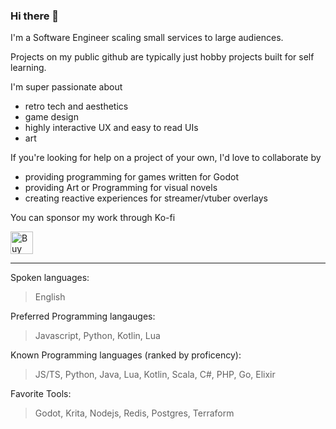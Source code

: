 ### Hi there 👋

<!--
**erodozer/erodozer** is a ✨ _special_ ✨ repository because its `README.md` (this file) appears on your GitHub profile.

Here are some ideas to get you started:

- 🔭 I’m currently working on ...
- 🌱 I’m currently learning ...
- 👯 I’m looking to collaborate on ...
- 🤔 I’m looking for help with ...
- 💬 Ask me about ...
- 📫 How to reach me: ...
- 😄 Pronouns: ...
- ⚡ Fun fact: ...
-->

I'm a Software Engineer scaling small services to large audiences.  

Projects on my public github are typically just hobby projects built for self learning.

I'm super passionate about
- retro tech and aesthetics
- game design
- highly interactive UX and easy to read UIs
- art

If you're looking for help on a project of your own, I'd love to collaborate by

- providing programming for games written for Godot
- providing Art or Programming for visual novels
- creating reactive experiences for streamer/vtuber overlays

You can sponsor my work through Ko-fi

<a href='https://ko-fi.com/B0B65TSH' target='_blank'><img height='36' style='border:0px;height:36px;' src='https://storage.ko-fi.com/cdn/kofi2.png?v=3' border='0' alt='Buy Me a Coffee at ko-fi.com' /></a>

-----

Spoken languages:
> English

Preferred Programming langauges:
> Javascript, Python, Kotlin, Lua

Known Programming languages (ranked by proficency):
> JS/TS, Python, Java, Lua, Kotlin, Scala,
> C#, PHP, Go, Elixir

Favorite Tools:
> Godot, Krita,
> Nodejs, Redis, Postgres, Terraform
